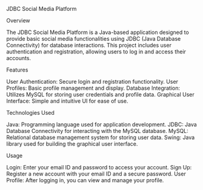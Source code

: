 JDBC Social Media Platform

Overview

The JDBC Social Media Platform is a Java-based application designed to provide basic social media functionalities using JDBC (Java Database Connectivity) for database interactions. This project includes user authentication and registration, allowing users to log in and access their accounts.

Features

User Authentication: Secure login and registration functionality. User Profiles: Basic profile management and display. Database Integration: Utilizes MySQL for storing user credentials and profile data. Graphical User Interface: Simple and intuitive UI for ease of use.

Technologies Used

Java: Programming language used for application development. JDBC: Java Database Connectivity for interacting with the MySQL database. MySQL: Relational database management system for storing user data. Swing: Java library used for building the graphical user interface.

Usage

Login: Enter your email ID and password to access your account. Sign Up: Register a new account with your email ID and a secure password. User Profile: After logging in, you can view and manage your profile.
